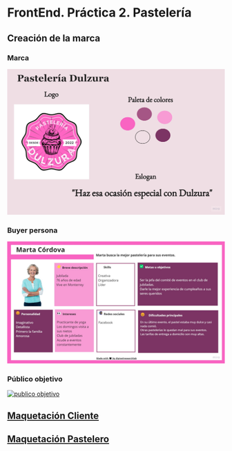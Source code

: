 # FrontEnd. Práctica 2. **Pastelería**

## Creación de la marca

### Marca
[![marca](https://github.com/mrodriguezh23/FrontEnd---Practica---2/blob/main/Marca.jpg "marca")](https://github.com/mrodriguezh23/FrontEnd---Practica---2/blob/main/Marca.jpg "marca")

### Buyer persona
[![buyer persona](https://github.com/mrodriguezh23/FrontEnd---Practica---2/blob/main/Buyer%20Persona.jpg "buyer persona")](https://github.com/mrodriguezh23/FrontEnd---Practica---2/blob/main/Buyer%20Persona.jpg "buyer persona")

### Público objetivo
[![publico objetivo](https://github.com/mrodriguezh23/FrontEnd---Practica---2/blob/main/P%C3%BAblico%20objetivo.jpg "publico objetivo")](https://github.com/mrodriguezh23/FrontEnd---Practica---2/blob/main/P%C3%BAblico%20objetivo.jpg "publico objetivo")

## [Maquetación Cliente](https://github.com/mrodriguezh23/FrontEnd---Practica---2/blob/main/cliente.html "Maquetación Cliente")

##  [Maquetación Pastelero](https://github.com/mrodriguezh23/FrontEnd---Practica---2/blob/main/pastelero.html "Maquetación Pastelero")

